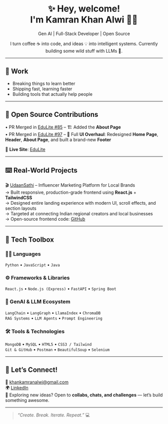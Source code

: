 <h1 align="center">✨ Hey, welcome! <br>I'm Kamran Khan Alwi 👨‍💻</h1>

<p align="center">
  Gen AI | Full-Stack Developer | Open Source 
</p>

<p align="center">
  I turn coffee ☕ into code, and ideas 💡 into intelligent systems.  
  Currently building some wild stuff with LLMs 🤖.
</p>

---

## 💼 Work

- Breaking things to learn better  
- Shipping fast, learning faster  
- Building tools that actually help people  

---

## 🚀 Open Source Contributions

• PR Merged in [EduLite #85](https://github.com/ibrahim-sisar/EduLite/pull/85) – 🏗️ Added the **About Page**  
• PR Merged in [EduLite #97](https://github.com/ibrahim-sisar/EduLite/pull/97) – 🎨 Full **UI Overhaul**: Redesigned **Home Page**, **Header**, **About Page**, and built a brand-new **Footer**

🔗 **Live Site**: [EduLite](https://edulite-nine.vercel.app/)

---

## ⌨️ Real-World Projects

 🎬 [UdaanSathi](https://udaansathi.com/) – Influencer Marketing Platform for Local Brands  
  → Built responsive, production-grade frontend using **React.js** + **TailwindCSS**  
  → Designed entire landing experience with modern UI, scroll effects, and section layouts  
  → Targeted at connecting Indian regional creators and local businesses  
  → Open-source frontend code: [GitHub](https://github.com/KAMRANKHANALWI/UdaanSathi)

---

## 🧰 Tech Toolbox

### 👨‍💻 Languages
`Python` • `JavaScript` • `Java`

### ⚙️ Frameworks & Libraries
`React.js` • `Node.js (Express)` • `FastAPI` • `Spring Boot`

### 🤖 GenAI & LLM Ecosystem
`LangChain` • `LangGraph` • `LlamaIndex`  • `ChromaDB`  
`RAG Systems` • `LLM Agents` • `Prompt Engineering` 

### 🛠 Tools & Technologies
`MongoDB` • `MySQL` • `HTML5` • `CSS3 / Tailwind`  
`Git & GitHub` • `Postman` • `BeautifulSoup` • `Selenium`

---

## 🤝 Let’s Connect!

📩 [khankamranalwi@gmail.com](mailto:khankamranalwi@gmail.com)  
🌍 [LinkedIn](https://www.linkedin.com/in/kamrankhanalwi/)  
🎯 Exploring new ideas? Open to **collabs, chats, and challenges** — let’s build something awesome.

---

> *“Create. Break. Iterate. Repeat.”* 💻
